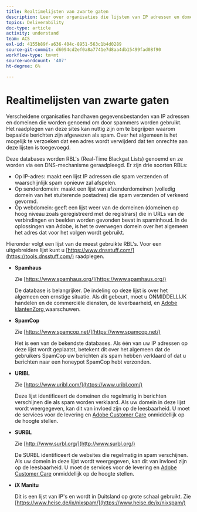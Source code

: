 ```yaml
---
title: Realtimelijsten van zwarte gaten
description: Leer over organisaties die lijsten van IP adressen en domeinen handhaven waarschijnlijk om door spammers worden gebruikt.
topics: Deliverability
doc-type: article
activity: understand
team: ACS
exl-id: 4155b89f-a636-404c-8951-563c1b4d0289
source-git-commit: d6094cd2ef0a8a7741e7d8aa4db15499fad08f90
workflow-type: tm+mt
source-wordcount: '407'
ht-degree: 6%

---
```


# Realtimelijsten van zwarte gaten

Verscheidene organisaties handhaven gegevensbestanden van IP adressen en domeinen die worden genoemd om door spammers worden gebruikt. Het raadplegen van deze sites kan nuttig zijn om te begrijpen waarom bepaalde berichten zijn afgewezen als spam. Over het algemeen is het mogelijk te verzoeken dat een adres wordt verwijderd dat ten onrechte aan deze lijsten is toegevoegd.

Deze databases worden RBL&#39;s (Real-Time Blackgat Lists) genoemd en ze worden via een DNS-mechanisme geraadpleegd. Er zijn drie soorten RBLs:

* Op IP-adres: maakt een lijst IP adressen die spam verzenden of waarschijnlijk spam opnieuw zal afspelen.
* Op senderdomein: maakt een lijst van afzenderdomeinen (volledig domein van het stuiterende postadres) die spam verzenden of verkeerd gevormd.
* Op webdomein: geeft een lijst weer van de domeinen (domeinen op hoog niveau zoals geregistreerd met de registrars) die in URLs van de verbindingen en beelden worden gevonden bevat in spaminhoud. In de oplossingen van Adobe, is het te overwegen domein over het algemeen het adres dat voor het volgen wordt gebruikt.

Hieronder volgt een lijst van de meest gebruikte RBL&#39;s. Voor een uitgebreidere lijst kunt u [https://www.dnsstuff.com/](https://tools.dnsstuff.com/) raadplegen.

* **Spamhaus**

   Zie [https://www.spamhaus.org/](https://www.spamhaus.org/)

   De database is belangrijker. De indeling op deze lijst is over het algemeen een ernstige situatie. Als dit gebeurt, moet u ONMIDDELLIJK handelen en de commerciële diensten, de leverbaarheid, en [Adobe klantenZorg ](https://helpx.adobe.com/nl/enterprise/admin-guide.html/enterprise/using/support-for-experience-cloud.ug.html) waarschuwen.

* **SpamCop**

   Zie [https://www.spamcop.net/](https://www.spamcop.net/)

   Het is een van de bekendste databases. Als één van uw IP adressen op deze lijst wordt geplaatst, betekent dit over het algemeen dat de gebruikers SpamCop uw berichten als spam hebben verklaard of dat u berichten naar een honeypot SpamCop hebt verzonden.

* **URIBL**

   Zie [https://www.uribl.com/](https://www.uribl.com/)

   Deze lijst identificeert de domeinen die regelmatig in berichten verschijnen die als spam worden verklaard. Als uw domein in deze lijst wordt weergegeven, kan dit van invloed zijn op de leesbaarheid. U moet de services voor de levering en [Adobe Customer Care](https://helpx.adobe.com/enterprise/admin-guide.html/enterprise/using/support-for-experience-cloud.ug.html) onmiddellijk op de hoogte stellen.

* **SURBL**

   Zie [http://www.surbl.org/](http://www.surbl.org/)

   De SURBL identificeert de websites die regelmatig in spam verschijnen. Als uw domein in deze lijst wordt weergegeven, kan dit van invloed zijn op de leesbaarheid. U moet de services voor de levering en [Adobe Customer Care](https://helpx.adobe.com/enterprise/admin-guide.html/enterprise/using/support-for-experience-cloud.ug.html) onmiddellijk op de hoogte stellen.

* **iX Manitu**

   Dit is een lijst van IP&#39;s en wordt in Duitsland op grote schaal gebruikt. Zie [https://www.heise.de/ix/nixspam/](https://www.heise.de/ix/nixspam/)

<!--* SORBS

  [https://www.nl.sorbs.net](https://www.nl.sorbs.net) compiles a list of IP addresses that are reputed to be dynamic IP address (i.e. attributed temporarily to ISP subscribers) or "open relay" addresses. Certain domains check whether the IP address of a sender is not listed on this site before accepting email. Checking the IP addresses on this site can prove useful.-->

